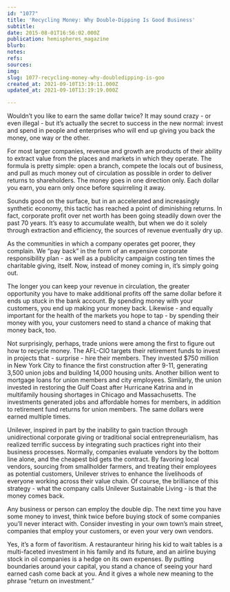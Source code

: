```yaml
---
id: "1077"
title: 'Recycling Money: Why Double-Dipping Is Good Business'
subtitle: 
date: 2015-08-01T16:56:02.000Z
publication: hemispheres_magazine
blurb: 
notes: 
refs: 
sources: 
img: 
slug: 1077-recycling-money-why-doubledipping-is-goo
created_at: 2021-09-10T13:19:11.000Z
updated_at: 2021-09-10T13:19:19.000Z

---
```

Wouldn’t you like to earn the same dollar twice? It may sound crazy - or even illegal - but it’s actually the secret to success in the new normal: invest and spend in people and enterprises who will end up giving you back the money, one way or the other. 

For most larger companies, revenue and growth are products of their ability to extract value from the places and markets in which they operate. The formula is pretty simple: open a branch, compete the locals out of business, and pull as much money out of circulation as possible in order to deliver returns to shareholders. The money goes in one direction only. Each dollar you earn, you earn only once before squirreling it away.

Sounds good on the surface, but in an accelerated and increasingly synthetic economy, this tactic has reached a point of diminishing returns. In fact, corporate profit over net worth has been going steadily down over the past 70 years. It’s easy to accumulate wealth, but when we do it solely through extraction and efficiency, the sources of revenue eventually dry up. 

As the communities in which a company operates get poorer, they complain. We “pay back” in the form of an expensive corporate responsibility plan - as well as a publicity campaign costing ten times the charitable giving, itself. Now, instead of money coming in, it’s simply going out. 

The longer you can keep your revenue in circulation, the greater opportunity you have to make additional profits off the same dollar before it ends up stuck in the bank account. By spending money with your customers, you end up making your money back. Likewise - and equally important for the health of the markets you hope to tap - by spending their money with you, your customers need to stand a chance of making that money back, too. 

Not surprisingly, perhaps, trade unions were among the first to figure out how to recycle money. The AFL-CIO targets their retirement funds to invest in projects that - surprise - hire their members. They invested $750 million in New York City to finance the first construction after 9-11, generating 3,500 union jobs and building 14,000 housing units. Another billion went to mortgage loans for union members and city employees. Similarly, the union invested in restoring the Gulf Coast after Hurricane Katrina and in multifamily housing shortages in Chicago and Massachusetts. The investments generated jobs and affordable homes for members, in addition to retirement fund returns for union members. The same dollars were earned multiple times. 

Unilever, inspired in part by the inability to gain traction through unidirectional corporate giving or traditional social entrepreneurialism, has realized terrific success by integrating such practices right into their business processes.  Normally, companies evaluate vendors by the bottom line alone, and the cheapest bid gets the contract. By favoring local vendors, sourcing from smallholder farmers, and treating their employees as potential customers, Unilever strives to enhance the livelihoods of everyone working across their value chain. Of course, the brilliance of this strategy - what the company calls Unilever Sustainable Living - is that the money comes back. 

Any business or person can employ the double dip. The next time you have some money to invest, think twice before buying stock of some companies you’ll never interact with. Consider investing in your own town’s main street, companies that employ your customers, or even your very own vendors. 

Yes, it’s a form of favoritism. A restauranteur hiring his kid to wait tables is a multi-faceted investment in his family and its future, and an airline buying stock in oil companies is a hedge on its own expenses. By putting boundaries around your capital, you stand a chance of seeing your hard earned cash come back at you. And it gives a whole new meaning to the phrase “return on investment.”
